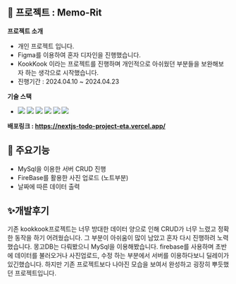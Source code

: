 ## 🍺 프로젝트 : Memo-Rit
**프로젝트 소개**
  <ul>
    <li>개인 프로젝트 입니다.</li>
    <li>Figma를 이용하여 혼자 디자인을 진행했습니다.</li>
    <li>KookKook 이라는 프로젝트를 진행하며 개인적으로 아쉬웠던 부분들을 보완해보자 하는 생각으로 시작했습니다.</li>
    <li>진행기간 : 2024.04.10 ~ 2024.04.23</li>    
  </ul>
  
**기술 스택**
  <ul>
    <li>
      <img src="https://img.shields.io/badge/Next.js-000000?style=flat-square&logo=Next.js&logoColor=white"/>
      <img src="https://img.shields.io/badge/Typescript-3178C6?style=flat-square&logo=Typescript&logoColor=white"/>
      <img src="https://img.shields.io/badge/MySQL-4479A1?style=flat-square&logo=MySQL&logoColor=white"/>
      <img src="https://img.shields.io/badge/Sass-CC6699?style=flat-square&logo=Sass&logoColor=white"/>
      <img src="https://img.shields.io/badge/Firebase-FFCA28?style=flat-square&logo=firebase&logoColor=black"/>
      <img src="https://img.shields.io/badge/Vercel-000000?style=flat-square&logo=Vercel&logoColor=white"/>
    </li>
  </ul>


**배포링크 : <a href="https://nextjs-todo-project-eta.vercel.app/" target="_blank">https://nextjs-todo-project-eta.vercel.app/</a>**

## 🌈 주요기능
<ul>
  <li>MySql을 이용한 서버 CRUD 진행</li>
  <li>FireBase를 활용한 사진 업로드 (노트부분)</li>
  <li>날짜에 따른 데이터 출력</li>
</ul>

## ✨개발후기
기존 kookkook프로젝트는 너무 방대한 데이터 양으로 인해 CRUD가 너무 느렸고 정확한 동작을 하기 어려웠습니다. 그 부분이 아쉬움이 많이 남았고 혼자 다시 진행하려 노력했습니다.
몽고DB는 다뤄봤으니 MySql을 이용해봤습니다. firebase를 사용하며 초반에 데이터를 불러오거나 사진업로드, 수정 하는 부분에서 서버를 이용하다보니 딜레이가 있긴했습니다. 하지만 기존 프로젝트보다 나아진 모습을 보여서 완성하고 굉장히 뿌듯했던 프로젝트입니다.

